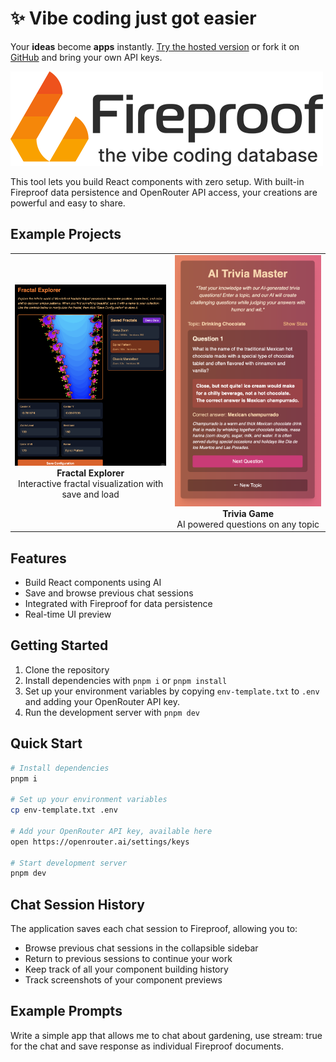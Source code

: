# ✨ Vibe coding just got easier

Your **ideas** become **apps** instantly. [Try the hosted version](https://vibe-coding.use-fireproof.com/) or fork it on [GitHub](https://github.com/vibe-coding/vibe-coding) and bring your own API keys.

[![Vibe Coding App Builder](./public/fireproof-logo.png)](https://fireproof.storage/)

This tool lets you build React components with zero setup. With built-in Fireproof data persistence and OpenRouter API access, your creations are powerful and easy to share.

## Example Projects

<div align="center">
  <table>
    <tr>
      <td align="center">
        <img src="./public/fractal.png" alt="Fractal Explorer" width="400"/>
        <br />
        <b>Fractal Explorer</b>
        <br />
        Interactive fractal visualization with save and load
      </td>
      <td align="center">
        <img src="./public/trivia.png" alt="Trivia Game" width="400"/>
        <br />
        <b>Trivia Game</b>
        <br />
        AI powered questions on any topic
      </td>
    </tr>
  </table>
</div>

## Features

- Build React components using AI
- Save and browse previous chat sessions
- Integrated with Fireproof for data persistence
- Real-time UI preview

## Getting Started

1. Clone the repository
2. Install dependencies with `pnpm i` or `pnpm install`
3. Set up your environment variables by copying `env-template.txt` to `.env` and adding your OpenRouter API key.
4. Run the development server with `pnpm dev`

## Quick Start

```bash
# Install dependencies
pnpm i

# Set up your environment variables
cp env-template.txt .env

# Add your OpenRouter API key, available here
open https://openrouter.ai/settings/keys

# Start development server
pnpm dev
```

## Chat Session History

The application saves each chat session to Fireproof, allowing you to:

- Browse previous chat sessions in the collapsible sidebar
- Return to previous sessions to continue your work
- Keep track of all your component building history
- Track screenshots of your component previews

## Example Prompts

Write a simple app that allows me to chat about gardening, use stream: true for the chat and save response as individual Fireproof documents.
